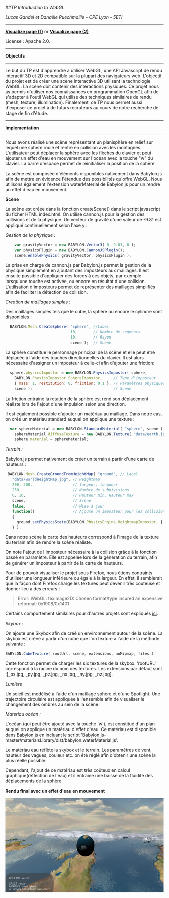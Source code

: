 ##*TP Introduction to WebGL*

*Lucas Gandel et Danaële Puechmaille - CPE Lyon - 5ETI*

-----
[**Visualize page (1)**](https://rawgit.com/Modelisation5ETI/WebGL_Intro/master/index.html) or [**Visualize page (2)**](http://htmlpreview.github.io/?https://github.com/Modelisation5ETI/WebGL_Intro/master/index.html)

License : Apache 2.0.

-----
**Objectifs**

-----
Le but du TP est d'apprendre à utiliser WebGL, une API Javascript de rendu interactif 3D et 2D compatible sur la plupart des navigateurs web. L'objectif du projet est de créer une scène interactive 3D utilisant la technologie WebGL. La scène doit contenir des intéractions physiques. Ce projet nous as permis d'utiliser nos connaissances en programmation OpenGL afin de s'adapter à l'outil WebGL qui utilise des techniques similaires de rendu (mesh, texture, illumination). Finalement, ce TP nous permet aussi d'exposer ce projet à de futurs recruteurs au cours de notre recherche de stage de fin d'étude. 

-----
**Implementation**

-----
Nous avons réalisé une scène représentant un planisphère en relief sur lequel une sphere roule et rentre en collision avec les montagnes. L'utilisateur peut déplacer la sphère avec les flèches du clavier et peut ajouter un effet d'eau en mouvement sur l'océan avec la touche "w" du clavier. La barre d'espace permet de réinitialiser la position de la sphère. 

La scène est composée d'éléments disponibles nativement dans Babylon.js afin de mettre en évidence l'étendue des possibilités qu'offre WebGL.
Nous utilisons également l'extension waterMaterial de Babylon.js pour un rendre un effet d'eau en mouvement.  

**Scène**

La scène est créée dans la fonction createScene() dans le script javascript du ficher HTML index.html. 
On utilise cannon.js pour la gestion des collisions et de la physique. Un vecteur de gravité d'une valeur de -9.81 est appliqué continuellement selon l'axe y : 

*Gestion de la physique :* 
```javascript
    var gravityVector = new BABYLON.Vector3( 0,-9.81, 0 );
    var physicsPlugin = new BABYLON.CannonJSPlugin();
    scene.enablePhysics( gravityVector, physicsPlugin );
```
La prise en charge de cannon.js par Babylon.js permet la gestion de la physique simplement en ajoutant des imposteurs aux maillages. Il est ensuite possible d'appliquer des forces à ces objets, par exemple lorsqu'une touche est activée, ou encore en résultat d'une collision. L'utilisation d'imposteurs permet de représenter des maillages simplifiés afin de faciliter la détection de collision.

*Creation de maillages simples :*

Des maillages simples tels que le cube, la sphère ou encore le cylindre sont disponibles :
```javascript  
  BABYLON.Mesh.CreateSphere( "sphere", //Label
                             10,       // Nombre de segments
                             10,       // Rayon
                             scene );  // Scène
```

La sphère constitue le personnage principal de la scène et elle peut être déplacée à l'aide des touches directionnelles du clavier. Il est alors nécessaire d'assigner un imposteur à celle-ci afin d'ajouter une friction:
```javascript  
  sphere.physicsImpostor = new BABYLON.PhysicsImpostor( sphere,
    BABYLON.PhysicsImpostor.SphereImpostor,     // Type d'imposteur
    { mass: 1, restitution: 0, friction: 0.1 }, // Paramètres physiques
    scene );                                    // Scène
```
La friction entraine la rotation de la sphère est rend son déplacement réaliste lors de l'ajout d'une impulsion selon une direction. 

Il est également possible d'ajouter un matériau au maillage. Dans notre cas, on créé un matériau standard auquel on applique une texture :
```javascript  
  var sphereMaterial = new BABYLON.StandardMaterial( "sphere", scene );
    sphereMaterial.diffuseTexture = new BABYLON.Texture( "data/earth.jpg", scene );
    sphere.material = sphereMaterial;
```

*Terrain :*

Babylon.js permet nativement de créer un terrain à partir d'une carte de hauteurs :
 ```javascript   
  BABYLON.Mesh.CreateGroundFromHeightMap( "ground", // Label
    "data/worldHeightMap.jpg", // Heightmap
    200, 200,                  // largeur, longueur
    250,                       // Nombre de subdivisions
    0, 10,                     // Hauteur min, Hauteur max
    scene,                     // Scene
    false,                     // Mise à jour
    function()                 // Ajoute un imposteur pour les collisions
    {
      ground.setPhysicsState(BABYLON.PhysicsEngine.HeightmapImpostor, { mass: 0 });
    } );
```
Dans notre scène la carte des hauteurs correspond à l'image de la texture du terrain afin de rendre la scène réaliste. 

On note l'ajout de l'imposteur nécessaire à la collision grâce à la fonction passé en paramètre. Elle est appelée lors de la génération du terrain, afin de générer un imposteur à partir de la carte de hauteurs.

Pour de pouvoir visualiser le projet sous Firefox, nous étions contraints d'utiliser une longueur inférieure ou égale à la largeur. En effet, il semblerait que la façon dont Firefox charge les textures peut devenir très couteuse et donner lieu à des erreurs :

>Error: WebGL: texImage2D: Chosen format/type incured an expensive reformat: 0x1908/0x1401

Certains comportement similaires pour d'autres projets sont expliqués [ici](https://github.com/mrdoob/three.js/issues/9109#issuecomment-254076793).

*Skybox :*

On ajoute une Skybox afin de créé un environnement autour de la scène. La skybox est créée  à partir d'un cube que l'on texture à l'aide de la méthode suivante :
 ```javascript  
BABYLON.CubeTexture( rootUrl, scene, extensions, noMipmap, files )
 ```

Cette fonction permet de charger les six textures de la skybox. 'rootURL' correspond à la racine du nom des textures. Les extensions par défaut sont :[_px.jpg, _py.jpg, _pz.jpg, _nx.jpg, _ny.jpg, _nz.jpg].


*Lumière* 

Un soleil est modélisé à l'aide d'un maillage sphère et d'une Spotlight. Une trajectoire circulaire est appliquée à l'ensemble afin de visualiser le changement des ombres au sein de la scène.

*Materiau océan :*

L'océan (qui peut être ajouté avec la touche 'w'), est constitué d'un plan auquel on applique un matériau d'effet d'eau. Ce matériau est disponible dans Babylon.js en incluant le script 'Babylon.js-master/materialsLibrary/dist/babylon.waterMaterial.js'.

Le matériau eau reflète la skybox et le terrain. Les paramètres de vent, hauteur des vagues, couleur etc. on été réglé afin d'obtenir une scène la plus réelle possible.

Cependant, l'ajout de ce matériau est très coûteux en calcul graphique(réflection de l'eau) et il entraine une baisse de la fluidité des déplacements de la sphère.


**Rendu final avec un effet d'eau en mouvement**

 <img src="./screenshot.png" alt="screenshot" width="600" height="300" />



